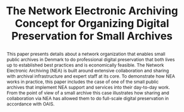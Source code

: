 ---
abstract: 'This paper presents details about a network organization that enables small
  public archives in Denmark to do professional digital preservation that both lives
  up to established best practices and is economically feasible. The Network Electronic
  Archiving (NEA) is built around extensive collaboration and sharing with archival
  infrastructure and expert staff at its core. To demonstrate how NEA works in practice,
  this paper includes the case of one of the small public archives that implement
  NEA support and services into their day-to-day work. From the point of view of a
  small archive this case illustrates how sharing and collaboration via NEA has allowed
  them to do full-scale digital preservation in accordance with OAIS. '
creators:
- Nørøxe, Kim Schou
- Johansen, Kathrine Hougaard Edsen
date: null
document_url: https://services.phaidra.univie.ac.at/api/object/o:923638/download
grand_parent: iPRES
institutions: []
keywords:
- boston
landing_page_url: https://phaidra.univie.ac.at/o:923638
language: eng
layout: publication
license: All rights reserved
notes_url: null
parent: iPRES 2018
presentation_url: null
publication_type: paper
size: 168571
source_name: iPRES
title: The Network Electronic Archiving Concept for Organizing Digital Preservation
  for Small Archives
year: 2018
---